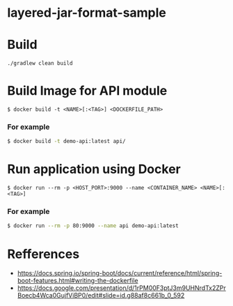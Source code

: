 # layered-jar-format-sample

# Build

`./gradlew clean build`

# Build Image for API module

`$ docker build -t <NAME>[:<TAG>] <DOCKERFILE_PATH>`

### For example

```sh
$ docker build -t demo-api:latest api/
```

# Run application using Docker

`$ docker run --rm -p <HOST_PORT>:9000 --name <CONTAINER_NAME> <NAME>[:<TAG>]`

### For example

```sh
$ docker run --rm -p 80:9000 --name api demo-api:latest
```

# Refferences

- https://docs.spring.io/spring-boot/docs/current/reference/html/spring-boot-features.html#writing-the-dockerfile
- https://docs.google.com/presentation/d/1rPM00F3ptJ3m9UHNrdTx2ZPrBoecb4Wca0GujfViBP0/edit#slide=id.g88af8c661b_0_592
